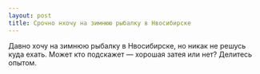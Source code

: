 ```yaml
---
layout: post 
title: Срочно нхочу на зимнюю рыбалку в Нвосибирске 
--- 
```

Давно хочу на зимнюю рыбалку в Нвосибирске, но никак не решусь куда ехать. Может кто подскажет — хорошая затея или нет? Делитесь опытом.
